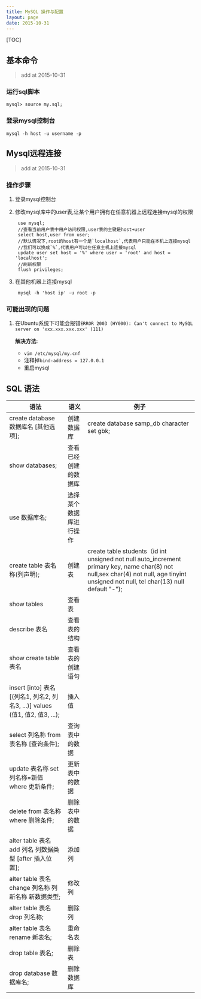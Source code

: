 ```yaml
---
title: MySQL 操作与配置
layout: page
date: 2015-10-31
---
```

[TOC]

## 基本命令
> add at 2015-10-31

### 运行sql脚本
    mysql> source my.sql;

### 登录mysql控制台
    mysql -h host -u username -p

## Mysql远程连接
> add at 2015-10-31

### 操作步骤
1. 登录mysql控制台
2. 修改mysql库中的user表,让某个用户拥有在任意机器上远程连接mysql的权限

        use mysql;
        //查看当前用户表中用户访问权限,user表的主键是host+user
        select host,user from user;
        //默认情况下,root的host有一个是`localhost`,代表用户只能在本机上连接mysql
        //我们可以换成`%`,代表用户可以在任意主机上连接mysql
        update user set host = '%' where user = 'root' and host = 'localhost';
        //刷新权限
        flush privileges;

3. 在其他机器上连接mysql

        mysql -h 'host ip' -u root -p

### 可能出现的问题
1. 在Ubuntu系统下可能会报错`ERROR 2003 (HY000): Can't connect to MySQL server on 'xxx.xxx.xxx.xxx' (111)`

    **解决方法:**

    - `vim /etc/mysql/my.cnf`
    - 注释掉`bind-address = 127.0.0.1`
    - 重启mysql

## SQL 语法
| 语法 | 语义 | 例子 |
| -  | - | - |
| create database 数据库名 [其他选项]; | 创建数据库 | create database samp_db character set gbk; |
| show databases; | 查看已经创建的数据库 |
| use 数据库名; | 选择某个数据库进行操作 |
| create table 表名称(列声明); | 创建表 | create table students（id int unsigned not null auto_increment primary key, name char(8) not null,sex char(4) not null, age tinyint unsigned not null, tel char(13) null default "-"); |
| show tables | 查看表 |
| describe 表名 | 查看表的结构 |
| show create table 表名 | 查看表的创建语句 |
| insert [into] 表名 [(列名1, 列名2, 列名3, ...)] values (值1, 值2, 值3, ...); | 插入值
| select 列名称 from 表名称 [查询条件]; | 查询表中的数据 |
| update 表名称 set 列名称=新值 where 更新条件; | 更新表中的数据
| delete from 表名称 where 删除条件; | 删除表中的数据
| alter table 表名 add 列名 列数据类型 [after 插入位置]; | 添加列
| alter table 表名 change 列名称 列新名称 新数据类型; | 修改列
| alter table 表名 drop 列名称; | 删除列
| alter table 表名 rename 新表名; | 重命名表
| drop table 表名; | 删除表
| drop database 数据库名; | 删除数据库


